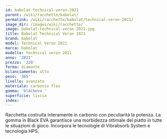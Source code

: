 ```yaml
---
id: babolat-technical-veron-2021
parent: /wiki/racchette/babolat/
permalink: /wiki/racchette/babolat/technical-veron-2021/
image_dir: /images/wiki/racchette/
image: babolat-technical-veron-2021.jpg
title: Babolat Technical Veron 2021
brand: babolat
model: Technical Veron 2021
marca: babolat
modello: technical veron 2021
anno: '2021'
prezzo: '220'
forma: diamante
bilanciamento: alto
peso: '365'
livello: avanzato
materiale: carbonio flex
gomma: 'blackeva '
superficie: liscia
index: ''
---
```

Racchetta costruita interamente in carbonio con peculiarità la potenza. La gomma in Black EVA garantisce una morbidezza ottimale del piatto in tutte le situazioni di gioco. Incorpora le tecnologie di Vibrabsorb System e tecnologia HPS.